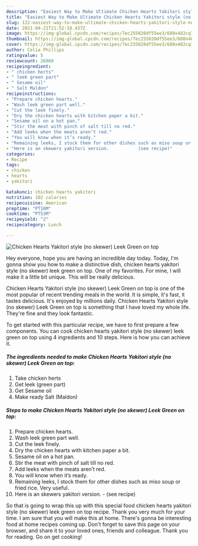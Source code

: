 ```yaml
---
description: "Easiest Way to Make Ultimate Chicken Hearts Yakitori style (no skewer) Leek Green on top"
title: "Easiest Way to Make Ultimate Chicken Hearts Yakitori style (no skewer) Leek Green on top"
slug: 122-easiest-way-to-make-ultimate-chicken-hearts-yakitori-style-no-skewer-leek-green-on-top
date: 2021-04-21T21:52:18.437Z
image: https://img-global.cpcdn.com/recipes/7ec255020df55ee3/680x482cq70/chicken-hearts-yakitori-style-no-skewer-leek-green-on-top-recipe-main-photo.jpg
thumbnail: https://img-global.cpcdn.com/recipes/7ec255020df55ee3/680x482cq70/chicken-hearts-yakitori-style-no-skewer-leek-green-on-top-recipe-main-photo.jpg
cover: https://img-global.cpcdn.com/recipes/7ec255020df55ee3/680x482cq70/chicken-hearts-yakitori-style-no-skewer-leek-green-on-top-recipe-main-photo.jpg
author: Celia Phillips
ratingvalue: 5
reviewcount: 26068
recipeingredient:
- " chicken herts"
- " leek green part"
- " Sesame oil"
- " Salt Maldon"
recipeinstructions:
- "Prepare chicken hearts."
- "Wash leek green part well."
- "Cut the leek finely."
- "Dry the chicken hearts with kitchen paper a bit."
- "Sesame oil on a hot pan."
- "Stir the meat with pinch of salt till no red."
- "Add leeks when the meats aren’t red."
- "You will know when it’s ready."
- "Remaining leeks, I stock them for other dishes such as miso soup or fried rice. Very useful."
- "Here is an skewers yakitori version.           (see recipe)"
categories:
- Recipe
tags:
- chicken
- hearts
- yakitori

katakunci: chicken hearts yakitori 
nutrition: 102 calories
recipecuisine: American
preptime: "PT16M"
cooktime: "PT53M"
recipeyield: "2"
recipecategory: Lunch

---
```



![Chicken Hearts Yakitori style (no skewer) Leek Green on top](https://img-global.cpcdn.com/recipes/7ec255020df55ee3/680x482cq70/chicken-hearts-yakitori-style-no-skewer-leek-green-on-top-recipe-main-photo.jpg)

Hey everyone, hope you are having an incredible day today. Today, I'm gonna show you how to make a distinctive dish, chicken hearts yakitori style (no skewer) leek green on top. One of my favorites. For mine, I will make it a little bit unique. This will be really delicious.

Chicken Hearts Yakitori style (no skewer) Leek Green on top is one of the most popular of recent trending meals in the world. It is simple, it's fast, it tastes delicious. It's enjoyed by millions daily. Chicken Hearts Yakitori style (no skewer) Leek Green on top is something that I have loved my whole life. They're fine and they look fantastic.




To get started with this particular recipe, we have to first prepare a few components. You can cook chicken hearts yakitori style (no skewer) leek green on top using 4 ingredients and 10 steps. Here is how you can achieve it.

<!--inarticleads1-->

##### The ingredients needed to make Chicken Hearts Yakitori style (no skewer) Leek Green on top:

1. Take  chicken herts
1. Get  leek (green part)
1. Get  Sesame oil
1. Make ready  Salt (Maldon)




<!--inarticleads2-->

##### Steps to make Chicken Hearts Yakitori style (no skewer) Leek Green on top:

1. Prepare chicken hearts.
1. Wash leek green part well.
1. Cut the leek finely.
1. Dry the chicken hearts with kitchen paper a bit.
1. Sesame oil on a hot pan.
1. Stir the meat with pinch of salt till no red.
1. Add leeks when the meats aren’t red.
1. You will know when it’s ready.
1. Remaining leeks, I stock them for other dishes such as miso soup or fried rice. Very useful.
1. Here is an skewers yakitori version. -           (see recipe)




So that is going to wrap this up with this special food chicken hearts yakitori style (no skewer) leek green on top recipe. Thank you very much for your time. I am sure that you will make this at home. There's gonna be interesting food at home recipes coming up. Don't forget to save this page on your browser, and share it to your loved ones, friends and colleague. Thank you for reading. Go on get cooking!
